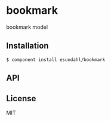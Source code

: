 
# bookmark

  bookmark model

## Installation

    $ component install esundahl/bookmark

## API

   

## License

  MIT

